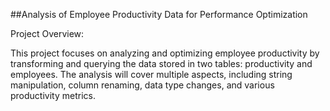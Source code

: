 ##Analysis of Employee Productivity Data for Performance Optimization

Project Overview: 

This project focuses on analyzing and optimizing employee productivity by transforming and querying the data stored in two tables: productivity and employees. The analysis will cover multiple aspects, including string manipulation, column renaming, data type changes, and various productivity metrics.
